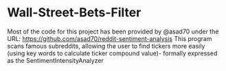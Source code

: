 # Wall-Street-Bets-Filter
Most of the code for this project has been provided by @asad70 under the URL: https://github.com/asad70/reddit-sentiment-analysis  This program scans famous subreddits, allowing the user to find tickers more easily (using key words to calculate ticker compound value)- formally expressed as the SentimentIntensityAnalyzer

